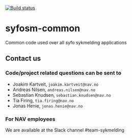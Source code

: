 [![Build status](https://github.com/navikt/syfosm-common/workflows/Publish%20artifacts/badge.svg)](https://github.com/navikt/syfosm-common/workflows/Publish%20artifacts/badge.svg)

# syfosm-common
Common code used over all syfo sykmelding applications

## Contact us
### Code/project related questions can be sent to
* Joakim Kartveit, `joakim.kartveit@nav.no`
* Andreas Nilsen, `andreas.nilsen@nav.no`
* Sebastian Knudsen, `sebastian.knudsen@nav.no`
* Tia Firing, `tia.firing@nav.no`
* Jonas Henie, `jonas.henie@nav.no`

### For NAV employees
We are available at the Slack channel #team-sykmelding
